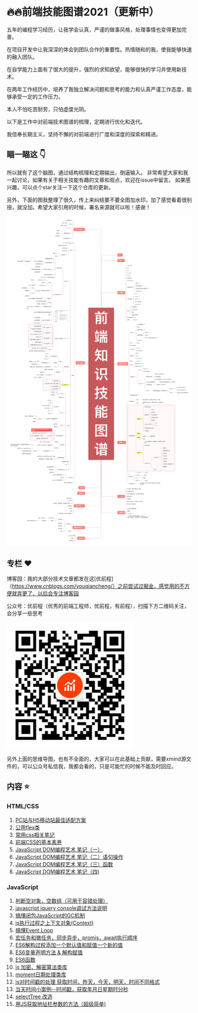 🔥🔥前端技能图谱2021（更新中）
===
五年的编程学习经历，让我学会认真，严谨的做事风格，处理事情也变得更加完善。

在项目开发中让我深深的体会到团队合作的重要性。热情随和的我，使我能够快速的融入团队。

在自学能力上面有了很大的提升，强烈的求知欲望，能够很快的学习并使用新技术。

在两年工作经历中，培养了我独立解决问题和思考的能力和认真严谨工作态度，能够承受一定的工作压力。

本人不怕吃苦耐劳，只怕虚度光阴。

以下是工作中对前端技术图谱的梳理，定期进行优化和迭代。

我信奉长期主义，坚持不懈的对前端进行广度和深度的探索和精进。

## 瞄一瞄这 :point_down:
所以就有了这个脑图，通过结构梳理和定期输出，倒逼输入。
非常希望大家和我一起讨论，如果有关于相关技能有趣的文章和观点，欢迎在issue中留言。
如果感兴趣，可以点个star关注一下这个仓库的更新。

另外，下面的图我整理了很久，传上来纠结要不要全图加水印，加了感觉看着很别扭，就没加。希望大家引用的时候，署名来源就可以啦！感谢！

![前端技能图谱2020](https://github.com/hourong88/Frontend-Datlas/blob/master/images/skillMap.png)

## 专栏 :heart:
博客园：我的大部分技术文章都发在这[优前程]（https://www.cnblogs.com/youqiancheng/）之前尝试过掘金，感觉用的不方便就弃更了，以后会专注博客园

公众号：优前程（优秀的前端工程师，优前程，有前程），扫描下方二维码关注，会分享一些思考

![公众号二维码](https://github.com/hourong88/Frontend-Datlas/blob/master/images/qrcode.jpg)

另外上面的思维导图，也有不全面的，大家可以在此基础上贡献，需要xmind源文件的，可以公众号私信我，我都会看的，只是可能忙的时候不能及时回应。


## 内容 :star:
### HTML/CSS
1. [PC站与H5移动站最佳适配方案](https://www.cnblogs.com/youqiancheng/p/7193393.html)
2. [公用flex类](https://www.cnblogs.com/youqiancheng/p/11752686.html)
3. [常用css相关笔记](https://www.cnblogs.com/youqiancheng/p/10818873.html)
4. [前端CSS的基本素养](https://www.cnblogs.com/youqiancheng/p/7649471.html)
5. [JavaScript DOM编程艺术 笔记（一）](https://www.cnblogs.com/youqiancheng/p/10775063.html)
6. [JavaScript DOM编程艺术 笔记（二）语句操作](https://www.cnblogs.com/youqiancheng/p/10783910.html)
7. [JavaScript DOM编程艺术 笔记（三）函数](https://www.cnblogs.com/youqiancheng/p/10784223.html)
8. [JavaScript DOM编程艺术 笔记（四)](https://www.cnblogs.com/youqiancheng/p/10784755.html)

### JavaScript
1. [判断空对象，空数组（可用于容错处理）](https://www.cnblogs.com/youqiancheng/p/14657146.html)
2. [javascript jquery console调试方法说明](https://www.cnblogs.com/youqiancheng/p/10190606.html)
3. [搞懂闭包JavaScript的GC机制](https://www.cnblogs.com/youqiancheng/p/14668158.html)
4. [js执行过程之上下文对象(Context)](https://www.cnblogs.com/youqiancheng/p/14414981.html)
5. [搞懂Event Loop](https://www.cnblogs.com/youqiancheng/p/14675856.html)
6. [宏任务和微任务，同步异步，promis，await执行顺序](https://www.cnblogs.com/youqiancheng/p/14676047.html)
7. [ES6解构过程添加一个默认值和赋值一个新的值](https://www.cnblogs.com/youqiancheng/p/14661783.html)
8. [ES6变量声明方法 & 解构赋值](https://www.cnblogs.com/youqiancheng/p/10761901.html)
9. [ES6函数](https://www.cnblogs.com/youqiancheng/p/10762488.html)
10. [js 加密、解密算法类库](https://www.cnblogs.com/youqiancheng/p/14659206.html)
11. [moment日期处理类库](https://www.cnblogs.com/youqiancheng/p/14658640.html)
12. [js对时间戳的处理 获取时间，昨天，今天，明天，时间不同格式](https://www.cnblogs.com/youqiancheng/p/12073339.html)
13. [当天时间小案例--时间戳，获取年月日星期时分秒](https://www.cnblogs.com/youqiancheng/p/12073225.html)
14. [selectTree 改造](https://www.cnblogs.com/youqiancheng/p/11751756.html)
15. [用JS获取地址栏参数的方法（超级简单)](https://www.cnblogs.com/youqiancheng/p/10102579.html)

<!-- 1、[初学者React入门概览](https://juejin.im/post/6855517674068574222/)--框架原理/源码--React -->
